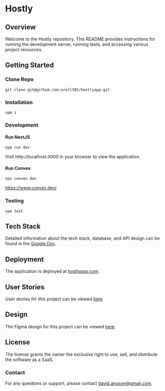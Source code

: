 # Hostly

## Overview

Welcome to the Hostly repository. This README provides instructions for running the development server, running tests, and accessing various project resources.

## Getting Started

### Clone Repo

`git clone git@github.com:arell305/hostlyapp.git`

### Installation

`npm i`

### Development

#### Run NextJS

`npm run dev`

Visit http://localhost:3000 in your browser to view the application.

#### Run Convex

`npx convex dev`

https://www.convex.dev/

### Testing

`npm test`

## Tech Stack

Detailed information about the tech stack, database, and API design can be found in the [Google Doc](https://docs.google.com/document/d/1iUD2RN446HUY8AtBXgBubS-pg4lyc5B42013hqa1wVc/edit#heading=h.7cgyh9tzv8v9).

## Deployment

The application is deployed at [hostlyapp.com](hostlyapp.com).

## User Stories

User stories for this project can be viewed [here](https://docs.google.com/document/d/1WwRWuncTOXTl1gNuvq8ovf7ouA9e1GGhARNtAh3aflM/edit?usp=sharing)

## Design

The Figma design for this project can be viewed [here](https://www.figma.com/design/tN96q1FVDM90gmTqEEhU2r/High-Wireframe?node-id=0-1&node-type=CANVAS&t=XuNBbUMDHQw3Rng1-0).

## License

The license grants the owner the exclusive right to use, sell, and distribute the software as a SaaS.

### Contact

For any questions or support, please contact david.anuson@gmail.com.
